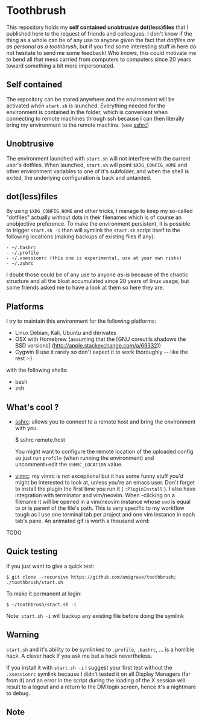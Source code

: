 Toothbrush
==========

This repository holds my **self contained** **unobtrusive** **dot(less)files**
that I published here to the request of friends and colleagues. I don't know if
the thing as a whole can be of any use to anyone given the fact that *dotfiles
are as personal as a toothbrush*, but if you find some interesting stuff in
here do not hesitate to send me some feedback! Who knows, this could motivate
me to bend all that mess carried from computers to computers since 20 years
toward something a bit more impersonated.


Self contained
--------------

The repository can be stored anywhere and the environment will be activated
when `start.sh` is launched. Everything needed for the environment is contained
in the folder, which is convenient when connecting to remote machines through
ssh because I can then literally bring my environment to the remote machine.
(see [sshrc](bin/sshrc))


Unobtrusive
-----------

The environment launched with `start.sh` will not interfere with the current
user's dotfiles. When launched, `start.sh` will point `$XDG_CONFIG_HOME` and
other environment variables to one of it's subfolder, and when the shell is
exited, the underlying configuration is back and untainted.


dot(less)files
--------------

By using `$XDG_CONFIG_HOME` and other tricks, I manage to keep my so-called
"dotfiles" actually without dots in their filenames which is of course an
unobjective preference. To make the environment persistent, it is possible to
trigger `start.sh -i` than will symlink the `start.sh` script itself to the
following locations (making backups of existing files if any):

    - ~/.bashrc
    - ~/.profile
    - ~/.xsessionrc (this one is experimental, use at your own risks)
    - ~/.zshrc

I doubt those could be of any use to anyone *as-is* because of the chaotic
structure and all the bloat accumulated since 20 years of linux usage, but
some friends asked me to have a look at them so here they are.


Platforms
---------

I try to maintain this environment for the following platforms:

- Linux Debian, Kali, Ubuntu and derivates
- OSX with Homebrew (assuming that the [GNU coreutils shadows the BSD versions]
(http://apple.stackexchange.com/a/69332))
- Cygwin (I use it rarely so don't expect it to work thoroughly -- like the rest :-)

with the following shells:

- bash
- zsh


What's cool ?
-------------

- [sshrc](bin/sshrc): allows you to connect to a remote host and bring the
environment with you.

    $ sshrc remote.host

    You might want to configure the remote location of
the uploaded config so just run `profile` (when running the environment) and
uncomment+edit the `SSHRC_LOCATION` value.

- [vimrc](bin/vimrc): my vimrc is not exceptional but it has some funny stuff
you'd might be interested to look at, unless you're an emacs user. Don't forget
to install the plugin the first time you run it ( `:PluginInstall` ). I also have
integration with terminator and vim/neovim. When <ctrl>-clicking on a filename
it will be opened in a vim/neovim instance whose `cwd` is equal to or is parent
of the file's path. This is very specific to my workflow tough as I use one
terminal tab per project and one vim instance in each tab's pane. An animated
gif is worth a thousand word:

TODO


Quick testing
-------------

If you just want to give a quick test:

    $ git clone --recursive https://github.com/amigrave/toothbrush; ./toothbrush/start.sh

To make it permanent at login:

    $ ~/toothbrush/start.sh -i

Note: `start.sh -i` will backup any existing file before doing the symlink


Warning
-------

`start.sh` and it's ability to be symlinked to `.profile`, `.bashrc`, ... is a
horrible hack. A clever hack if you ask me but a hack nevertheless.

If you install it with `start.sh -i` I suggest your first test without the
`.xsessionrc` symlink because I didn't tested it on all Display Managers (far
from it) and an error in the script during the loading of the X session will
result to a logout and a return to the DM login screen, hence it's a nightmare
to debug.


Note
-----


